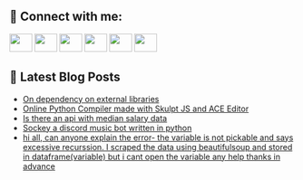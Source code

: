 ## 🔎 Connect with me:
[<img height="32" width="40" src="https://cdn.jsdelivr.net/npm/simple-icons@v5/icons/telegram.svg" />](https://t.me/bullbesh)
[<img height="32" width="40" src="https://cdn.jsdelivr.net/npm/simple-icons@v5/icons/vk.svg" />](https://vk.com/bullbesh)
[<img height="32" width="40" src="https://cdn.jsdelivr.net/npm/simple-icons@v5/icons/twitter.svg" />](https://twitter.com/bullbesh1)
[<img height="32" width="40" src="https://cdn.jsdelivr.net/npm/simple-icons@v5/icons/instagram.svg" />](https://www.instagram.com/bullbesh)
[<img height="32" width="40" src="https://cdn.jsdelivr.net/npm/simple-icons@v5/icons/reddit.svg" />](https://www.reddit.com/user/bullbesh)
[<img height="32" width="40" src="https://cdn.jsdelivr.net/npm/simple-icons@v5/icons/youtube.svg" />](https://www.youtube.com/channel/UCtfjRs6uzgq5mfm8S06WTcg)

## 📕 Latest Blog Posts
<!-- BLOG-POST-LIST:START -->
- [On dependency on external libraries](https://www.reddit.com/r/Python/comments/vl6m24/on_dependency_on_external_libraries/)
- [Online Python Compiler made with Skulpt JS and ACE Editor](https://www.reddit.com/r/Python/comments/vl5lqh/online_python_compiler_made_with_skulpt_js_and/)
- [Is there an api with median salary data](https://www.reddit.com/r/Python/comments/vl44y5/is_there_an_api_with_median_salary_data/)
- [Sockey a discord music bot written in python](https://www.reddit.com/r/Python/comments/vl1qbk/sockey_a_discord_music_bot_written_in_python/)
- [hi all, can anyone explain the error- the variable is not pickable and says excessive recurssion. I scraped the data using beautifulsoup and stored in dataframe&lpar;variable&rpar; but i cant open the variable any help thanks in advance](https://www.reddit.com/r/Python/comments/vl16ud/hi_all_can_anyone_explain_the_error_the_variable/)
<!-- BLOG-POST-LIST:END -->
